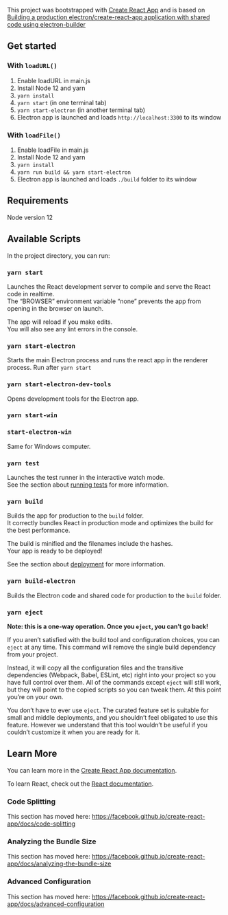 This project was bootstrapped with [Create React App](https://github.com/facebook/create-react-app) and is based on
[Building a production electron/create-react-app application with shared code using electron-builder](https://medium.com/@johndyer24/building-a-production-electron-create-react-app-application-with-shared-code-using-electron-builder-c1f70f0e2649)

## Get started

### With `loadURL()`
1. Enable loadURL in main.js
1. Install Node 12 and yarn
1. `yarn install`
1. `yarn start` (in one terminal tab)
1. `yarn start-electron` (in another terminal tab)
1. Electron app is launched and loads `http://localhost:3300` to its window

### With `loadFile()`
1. Enable loadFile in main.js
1. Install Node 12 and yarn
1. `yarn install`
1. `yarn run build && yarn start-electron`
1. Electron app is launched and loads `./build` folder to its window

## Requirements

Node version 12

## Available Scripts

In the project directory, you can run:

### `yarn start`

Launches the React development server to compile and serve the React code in realtime.<br />
The “BROWSER” environment variable “none” prevents the app from opening in the browser on launch.<br />

The app will reload if you make edits.<br />
You will also see any lint errors in the console.

### `yarn start-electron`

Starts the main Electron process and runs the react app in the renderer process.
Run after `yarn start`

### `yarn start-electron-dev-tools`

Opens development tools for the Electron app.

### `yarn start-win`
### `start-electron-win`

Same for Windows computer.

### `yarn test`

Launches the test runner in the interactive watch mode.<br />
See the section about [running tests](https://facebook.github.io/create-react-app/docs/running-tests) for more information.

### `yarn build`

Builds the app for production to the `build` folder.<br />
It correctly bundles React in production mode and optimizes the build for the best performance.

The build is minified and the filenames include the hashes.<br />
Your app is ready to be deployed!

See the section about [deployment](https://facebook.github.io/create-react-app/docs/deployment) for more information.

### `yarn build-electron`

Builds the Electron code and shared code for production to the `build` folder.<br />

### `yarn eject`

**Note: this is a one-way operation. Once you `eject`, you can’t go back!**

If you aren’t satisfied with the build tool and configuration choices, you can `eject` at any time. This command will remove the single build dependency from your project.

Instead, it will copy all the configuration files and the transitive dependencies (Webpack, Babel, ESLint, etc) right into your project so you have full control over them. All of the commands except `eject` will still work, but they will point to the copied scripts so you can tweak them. At this point you’re on your own.

You don’t have to ever use `eject`. The curated feature set is suitable for small and middle deployments, and you shouldn’t feel obligated to use this feature. However we understand that this tool wouldn’t be useful if you couldn’t customize it when you are ready for it.

## Learn More

You can learn more in the [Create React App documentation](https://facebook.github.io/create-react-app/docs/getting-started).

To learn React, check out the [React documentation](https://reactjs.org/).

### Code Splitting

This section has moved here: https://facebook.github.io/create-react-app/docs/code-splitting

### Analyzing the Bundle Size

This section has moved here: https://facebook.github.io/create-react-app/docs/analyzing-the-bundle-size

### Advanced Configuration

This section has moved here: https://facebook.github.io/create-react-app/docs/advanced-configuration
